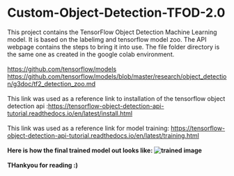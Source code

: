 # Custom-Object-Detection-TFOD-2.0 
This project contains the TensorFlow Object Detection Machine Learning model.
It is based on the labelimg and tensorflow model zoo. 
The API webpage contains the steps to bring it into use. 
The file folder directory is the same one as created in the google colab environment.<br><br>
https://github.com/tensorflow/models
https://github.com/tensorflow/models/blob/master/research/object_detection/g3doc/tf2_detection_zoo.md
<br><br>
This link was used as a reference link to installation of the tensorflow object detection api :https://tensorflow-object-detection-api-tutorial.readthedocs.io/en/latest/install.html
<br>
<br>
This link was used as a reference link for model training: https://tensorflow-object-detection-api-tutorial.readthedocs.io/en/latest/training.html
<br><b><br>
Here is how the final trained model out looks like:
![trained image](https://user-images.githubusercontent.com/100400706/208668797-061ea379-05c4-4cf5-91ce-965bd842e6d6.png)
<br><br>
THankyou for reading :)
